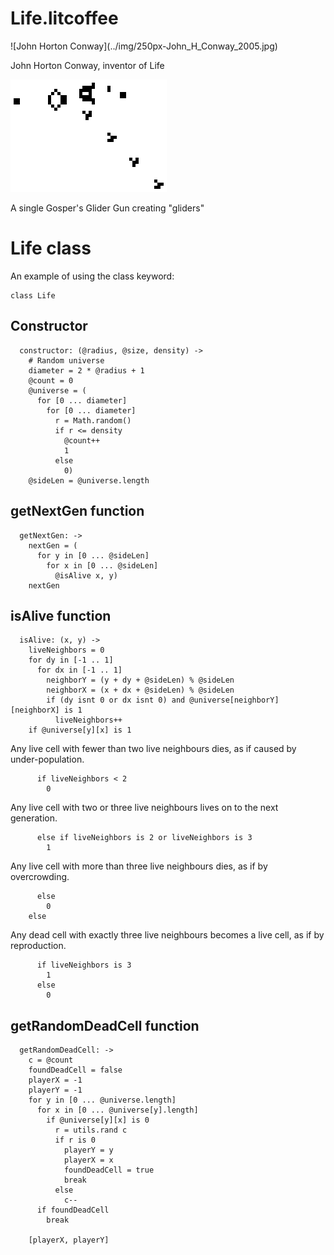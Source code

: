 Life.litcoffee
==============
<link href="../docs.css" rel="stylesheet"></link>
![John Horton Conway](../img/250px-John_H_Conway_2005.jpg)

John Horton Conway, inventor of Life

![John Horton Conway](../img/Gospers_glider_gun.gif)

A single Gosper's Glider Gun creating "gliders"

Life class
==========
<a id="classKeyword"></a>An example of using the class keyword:

    class Life
Constructor
-----------

      constructor: (@radius, @size, density) ->
        # Random universe
        diameter = 2 * @radius + 1
        @count = 0
        @universe = (
          for [0 ... diameter]
            for [0 ... diameter]
              r = Math.random()
              if r <= density
                @count++
                1
              else
                0)
        @sideLen = @universe.length

getNextGen function
-------------------

      getNextGen: ->
        nextGen = (
          for y in [0 ... @sideLen]
            for x in [0 ... @sideLen]
              @isAlive x, y)
        nextGen

isAlive function
----------------

      isAlive: (x, y) ->
        liveNeighbors = 0
        for dy in [-1 .. 1]
          for dx in [-1 .. 1]
            neighborY = (y + dy + @sideLen) % @sideLen
            neighborX = (x + dx + @sideLen) % @sideLen
            if (dy isnt 0 or dx isnt 0) and @universe[neighborY][neighborX] is 1
              liveNeighbors++
        if @universe[y][x] is 1
Any live cell with fewer than two live neighbours dies, as if caused by under-population.

          if liveNeighbors < 2
            0
Any live cell with two or three live neighbours lives on to the next generation.

          else if liveNeighbors is 2 or liveNeighbors is 3
            1
Any live cell with more than three live neighbours dies, as if by overcrowding.

          else
            0
        else
Any dead cell with exactly three live neighbours becomes a live cell, as if by reproduction.

          if liveNeighbors is 3
            1
          else
            0

getRandomDeadCell function
--------------------------

      getRandomDeadCell: ->
        c = @count
        foundDeadCell = false
        playerX = -1
        playerY = -1
        for y in [0 ... @universe.length]
          for x in [0 ... @universe[y].length]
            if @universe[y][x] is 0
              r = utils.rand c
              if r is 0
                playerY = y
                playerX = x
                foundDeadCell = true
                break
              else
                c--
          if foundDeadCell
            break

        [playerX, playerY]
